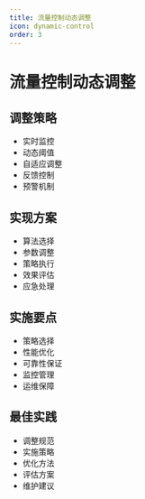 ```yaml
---
title: 流量控制动态调整
icon: dynamic-control
order: 3
---
```


# 流量控制动态调整

## 调整策略
- 实时监控
- 动态阈值
- 自适应调整
- 反馈控制
- 预警机制

## 实现方案
- 算法选择
- 参数调整
- 策略执行
- 效果评估
- 应急处理

## 实施要点
- 策略选择
- 性能优化
- 可靠性保证
- 监控管理
- 运维保障

## 最佳实践
- 调整规范
- 实施策略
- 优化方法
- 评估方案
- 维护建议
